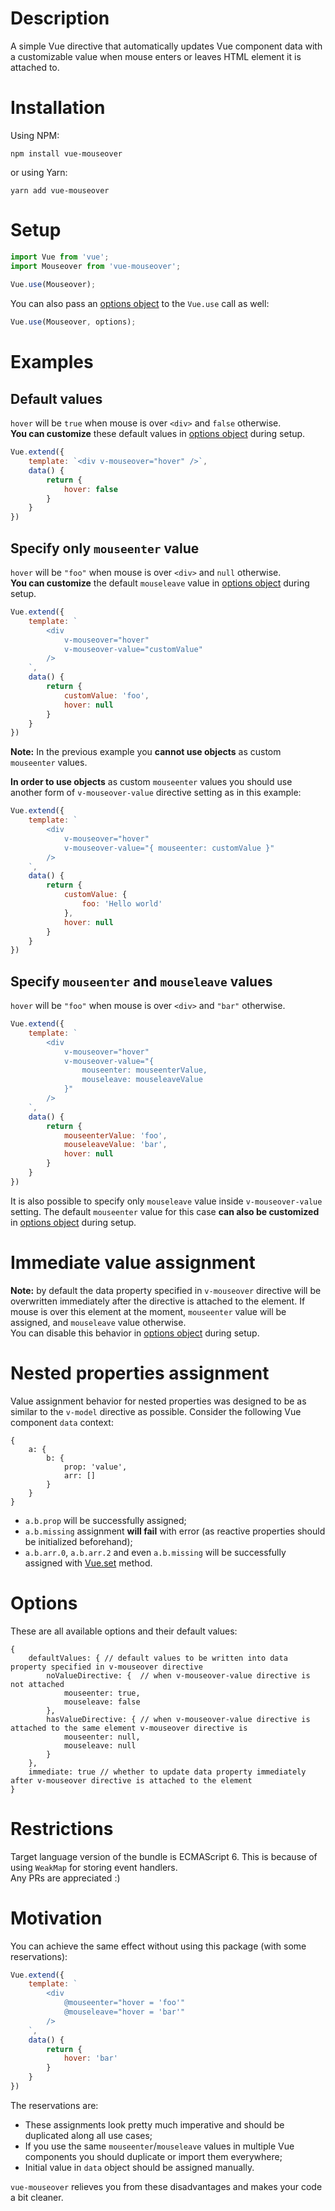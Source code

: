 # Description

A simple Vue directive that automatically updates Vue component data with a customizable value when mouse enters or leaves HTML element it is attached to.

# Installation

Using NPM:

```
npm install vue-mouseover
```

or using Yarn:

```
yarn add vue-mouseover
```

# Setup

```javascript
import Vue from 'vue';
import Mouseover from 'vue-mouseover';
    
Vue.use(Mouseover);
```

You can also pass an [options object](#Options) to the `Vue.use` call as well:

```javascript
Vue.use(Mouseover, options);
```

# Examples

## Default values

`hover` will be `true` when mouse is over `<div>` and `false` otherwise.
<br/>
**You can customize** these default values in [options object](#Options) during setup.

```javascript
Vue.extend({
    template: `<div v-mouseover="hover" />`,
    data() {
        return {
            hover: false
        }
    }
})
```

## Specify only `mouseenter` value

`hover` will be `"foo"` when mouse is over `<div>` and `null` otherwise.
<br/>
**You can customize** the default `mouseleave` value in [options object](#Options) during setup.

```javascript
Vue.extend({
    template: `
        <div
            v-mouseover="hover"
            v-mouseover-value="customValue"
        />
    `,
    data() {
        return {
            customValue: 'foo',
            hover: null
        }
    }
})
```

**Note:** In the previous example you **cannot use objects** as custom `mouseenter` values.

**In order to use objects** as custom `mouseenter` values you should use another form of `v-mouseover-value` directive setting as in this example:

```javascript
Vue.extend({
    template: `
        <div
            v-mouseover="hover"
            v-mouseover-value="{ mouseenter: customValue }"
        />
    `,
    data() {
        return {
            customValue: {
                foo: 'Hello world'
            },
            hover: null
        }
    }
})
```

## Specify `mouseenter` and `mouseleave` values

`hover` will be `"foo"` when mouse is over `<div>` and `"bar"` otherwise.

```javascript
Vue.extend({
    template: `
        <div
            v-mouseover="hover"
            v-mouseover-value="{
                mouseenter: mouseenterValue,
                mouseleave: mouseleaveValue
            }"
        />
    `,
    data() {
        return {
            mouseenterValue: 'foo',
            mouseleaveValue: 'bar',
            hover: null
        }
    }
})
```

It is also possible to specify only `mouseleave` value inside `v-mouseover-value` setting. The default `mouseenter` value for this case **can also be customized** in [options object](#Options) during setup.

# Immediate value assignment

**Note:** by default the data property specified in `v-mouseover` directive will be overwritten immediately after the directive is attached to the element. If mouse is over this element at the moment, `mouseenter` value will be assigned, and `mouseleave` value otherwise.
<br/>
You can disable this behavior in [options object](#Options) during setup.

# Nested properties assignment

Value assignment behavior for nested properties was designed to be as similar to the `v-model` directive as possible. Consider the following Vue component `data` context:

```json5
{
    a: {
        b: {
            prop: 'value',
            arr: []
        }
    }
}
```

* `a.b.prop` will be successfully assigned;
* `a.b.missing` assignment **will fail** with error (as reactive properties should be initialized beforehand);
* `a.b.arr.0`, `a.b.arr.2` and even `a.b.missing` will be successfully assigned with [Vue.set](https://ru.vuejs.org/v2/api/#Vue-set) method.

# Options

These are all available options and their default values:

```json5
{
    defaultValues: { // default values to be written into data property specified in v-mouseover directive
        noValueDirective: {  // when v-mouseover-value directive is not attached
            mouseenter: true,
            mouseleave: false
        },
        hasValueDirective: { // when v-mouseover-value directive is attached to the same element v-mouseover directive is
            mouseenter: null,
            mouseleave: null
        }
    },
    immediate: true // whether to update data property immediately after v-mouseover directive is attached to the element
}
```

# Restrictions

Target language version of the bundle is ECMAScript 6. This is because of using `WeakMap` for storing event handlers.
<br/>
Any PRs are appreciated :)

# Motivation

You can achieve the same effect without using this package (with some reservations):

```javascript
Vue.extend({
    template: `
        <div
            @mouseenter="hover = 'foo'"
            @mouseleave="hover = 'bar'"
        />
    `,
    data() {
        return {
            hover: 'bar'
        }
    }
})
```

The reservations are:

* These assignments look pretty much imperative and should be duplicated along all use cases;
* If you use the same `mouseenter`/`mouseleave` values in multiple Vue components you should duplicate or import them everywhere;
* Initial value in `data` object should be assigned manually.

`vue-mouseover` relieves you from these disadvantages and makes your code a bit cleaner.